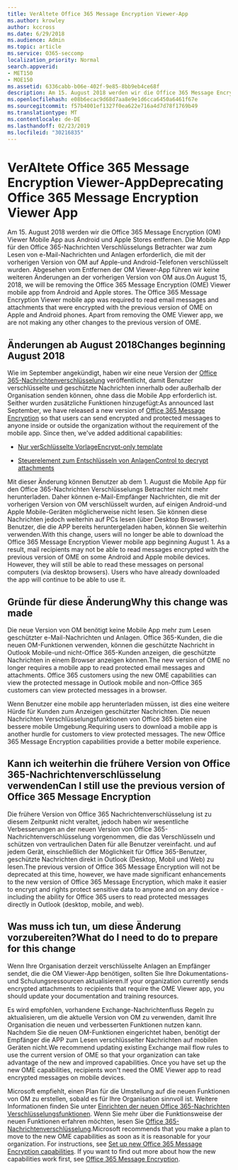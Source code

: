 ```yaml
---
title: VerAltete Office 365 Message Encryption Viewer-App
ms.author: krowley
author: kccross
ms.date: 6/29/2018
ms.audience: Admin
ms.topic: article
ms.service: O365-seccomp
localization_priority: Normal
search.appverid:
- MET150
- MOE150
ms.assetid: 6336cabb-b06e-402f-9e85-8bb9eb4ce68f
description: Am 15. August 2018 werden wir die Office 365 Message Encryption (OM) Viewer Mobile App aus Android und Apple Stores entfernen. Die Mobile App für den Office 365-Nachrichten Verschlüsselungs Betrachter war zum Lesen von e-Mail-Nachrichten und Anlagen erforderlich, die mit der vorherigen Version von OM auf Apple-und Android-Telefonen verschlüsselt wurden. Abgesehen vom Entfernen der OM Viewer-App führen wir keine weiteren Änderungen an der vorherigen Version von OM aus.
ms.openlocfilehash: e08b6ecac9d68d7aa8e9e1d6cca6450a6461f67e
ms.sourcegitcommit: f57b4001ef1327f0ea622e716a4d7d78f1769b49
ms.translationtype: MT
ms.contentlocale: de-DE
ms.lasthandoff: 02/23/2019
ms.locfileid: "30216835"
---
```

# <a name="deprecating-office-365-message-encryption-viewer-app"></a><span data-ttu-id="5b2c7-105">VerAltete Office 365 Message Encryption Viewer-App</span><span class="sxs-lookup"><span data-stu-id="5b2c7-105">Deprecating Office 365 Message Encryption Viewer App</span></span>

<span data-ttu-id="5b2c7-p102">Am 15. August 2018 werden wir die Office 365 Message Encryption (OM) Viewer Mobile App aus Android und Apple Stores entfernen. Die Mobile App für den Office 365-Nachrichten Verschlüsselungs Betrachter war zum Lesen von e-Mail-Nachrichten und Anlagen erforderlich, die mit der vorherigen Version von OM auf Apple-und Android-Telefonen verschlüsselt wurden. Abgesehen vom Entfernen der OM Viewer-App führen wir keine weiteren Änderungen an der vorherigen Version von OM aus.</span><span class="sxs-lookup"><span data-stu-id="5b2c7-p102">On August 15, 2018, we will be removing the Office 365 Message Encryption (OME) Viewer mobile app from Android and Apple stores. The Office 365 Message Encryption Viewer mobile app was required to read email messages and attachments that were encrypted with the previous version of OME on Apple and Android phones. Apart from removing the OME Viewer app, we are not making any other changes to the previous version of OME.</span></span>
  
## <a name="changes-beginning-august-2018"></a><span data-ttu-id="5b2c7-109">Änderungen ab August 2018</span><span class="sxs-lookup"><span data-stu-id="5b2c7-109">Changes beginning August 2018</span></span>

<span data-ttu-id="5b2c7-p103">Wie im September angekündigt, haben wir eine neue Version der [Office 365-Nachrichtenverschlüsselung](https://aka.ms/ome2017) veröffentlicht, damit Benutzer verschlüsselte und geschützte Nachrichten innerhalb oder außerhalb der Organisation senden können, ohne dass die Mobile App erforderlich ist. Seither wurden zusätzliche Funktionen hinzugefügt:</span><span class="sxs-lookup"><span data-stu-id="5b2c7-p103">As announced last September, we have released a new version of [Office 365 Message Encryption](https://aka.ms/ome2017) so that users can send encrypted and protected messages to anyone inside or outside the organization without the requirement of the mobile app. Since then, we've added additional capabilities:</span></span> 
  
- [<span data-ttu-id="5b2c7-112">Nur verSchlüsselte Vorlage</span><span class="sxs-lookup"><span data-stu-id="5b2c7-112">Encrypt-only template</span></span>](https://aka.ms/encryptonly)
    
- [<span data-ttu-id="5b2c7-113">Steuerelement zum Entschlüsseln von Anlagen</span><span class="sxs-lookup"><span data-stu-id="5b2c7-113">Control to decrypt attachments</span></span>](https://techcommunity.microsoft.com/t5/Security-Privacy-and-Compliance/Admin-control-for-attachments-now-available-in-Office-365/ba-p/204007)
    
<span data-ttu-id="5b2c7-p104">Mit dieser Änderung können Benutzer ab dem 1. August die Mobile App für den Office 365-Nachrichten Verschlüsselungs Betrachter nicht mehr herunterladen. Daher können e-Mail-Empfänger Nachrichten, die mit der vorherigen Version von OM verschlüsselt wurden, auf einigen Android-und Apple Mobile-Geräten möglicherweise nicht lesen. Sie können diese Nachrichten jedoch weiterhin auf PCs lesen (über Desktop Browser). Benutzer, die die APP bereits heruntergeladen haben, können Sie weiterhin verwenden.</span><span class="sxs-lookup"><span data-stu-id="5b2c7-p104">With this change, users will no longer be able to download the Office 365 Message Encryption Viewer mobile app beginning August 1. As a result, mail recipients may not be able to read messages encrypted with the previous version of OME on some Android and Apple mobile devices. However, they will still be able to read these messages on personal computers (via desktop browsers). Users who have already downloaded the app will continue to be able to use it.</span></span>
  
## <a name="why-this-change-was-made"></a><span data-ttu-id="5b2c7-118">Gründe für diese Änderung</span><span class="sxs-lookup"><span data-stu-id="5b2c7-118">Why this change was made</span></span>

<span data-ttu-id="5b2c7-p105">Die neue Version von OM benötigt keine Mobile App mehr zum Lesen geschützter e-Mail-Nachrichten und Anlagen. Office 365-Kunden, die die neuen OM-Funktionen verwenden, können die geschützte Nachricht in Outlook Mobile-und nicht-Office 365-Kunden anzeigen, die geschützte Nachrichten in einem Browser anzeigen können.</span><span class="sxs-lookup"><span data-stu-id="5b2c7-p105">The new version of OME no longer requires a mobile app to read protected email messages and attachments. Office 365 customers using the new OME capabilities can view the protected message in Outlook mobile and non-Office 365 customers can view protected messages in a browser.</span></span>
  
<span data-ttu-id="5b2c7-p106">Wenn Benutzer eine mobile app herunterladen müssen, ist dies eine weitere Hürde für Kunden zum Anzeigen geschützter Nachrichten. Die neuen Nachrichten Verschlüsselungsfunktionen von Office 365 bieten eine bessere mobile Umgebung.</span><span class="sxs-lookup"><span data-stu-id="5b2c7-p106">Requiring users to download a mobile app is another hurdle for customers to view protected messages. The new Office 365 Message Encryption capabilities provide a better mobile experience.</span></span>
  
## <a name="can-i-still-use-the-previous-version-of-office-365-message-encryption"></a><span data-ttu-id="5b2c7-123">Kann ich weiterhin die frühere Version von Office 365-Nachrichtenverschlüsselung verwenden</span><span class="sxs-lookup"><span data-stu-id="5b2c7-123">Can I still use the previous version of Office 365 Message Encryption</span></span>

<span data-ttu-id="5b2c7-124">Die frühere Version von Office 365 Nachrichtenverschlüsselung ist zu diesem Zeitpunkt nicht veraltet, jedoch haben wir wesentliche Verbesserungen an der neuen Version von Office 365-Nachrichtenverschlüsselung vorgenommen, die das Verschlüsseln und schützen von vertraulichen Daten für alle Benutzer vereinfacht. und auf jedem Gerät, einschließlich der Möglichkeit für Office 365-Benutzer, geschützte Nachrichten direkt in Outlook (Desktop, Mobil und Web) zu lesen.</span><span class="sxs-lookup"><span data-stu-id="5b2c7-124">The previous version of Office 365 Message Encryption will not be deprecated at this time, however, we have made significant enhancements to the new version of Office 365 Message Encryption, which make it easier to encrypt and rights protect sensitive data to anyone and on any device - including the ability for Office 365 users to read protected messages directly in Outlook (desktop, mobile, and web).</span></span> 
  
## <a name="what-do-i-need-to-do-to-prepare-for-this-change"></a><span data-ttu-id="5b2c7-125">Was muss ich tun, um diese Änderung vorzubereiten?</span><span class="sxs-lookup"><span data-stu-id="5b2c7-125">What do I need to do to prepare for this change</span></span>

<span data-ttu-id="5b2c7-126">Wenn Ihre Organisation derzeit verschlüsselte Anlagen an Empfänger sendet, die die OM Viewer-App benötigen, sollten Sie Ihre Dokumentations-und Schulungsressourcen aktualisieren.</span><span class="sxs-lookup"><span data-stu-id="5b2c7-126">If your organization currently sends encrypted attachments to recipients that require the OME Viewer app, you should update your documentation and training resources.</span></span>
  
<span data-ttu-id="5b2c7-p107">Es wird empfohlen, vorhandene Exchange-Nachrichtenfluss Regeln zu aktualisieren, um die aktuelle Version von OM zu verwenden, damit Ihre Organisation die neuen und verbesserten Funktionen nutzen kann. Nachdem Sie die neuen OM-Funktionen eingerichtet haben, benötigt der Empfänger die APP zum Lesen verschlüsselter Nachrichten auf mobilen Geräten nicht.</span><span class="sxs-lookup"><span data-stu-id="5b2c7-p107">We recommend updating existing Exchange mail flow rules to use the current version of OME so that your organization can take advantage of the new and improved capabilities. Once you have set up the new OME capabilities, recipients won't need the OME Viewer app to read encrypted messages on mobile devices.</span></span>
  
<span data-ttu-id="5b2c7-p108">Microsoft empfiehlt, einen Plan für die Umstellung auf die neuen Funktionen von OM zu erstellen, sobald es für Ihre Organisation sinnvoll ist. Weitere Informationen finden Sie unter [Einrichten der neuen Office 365-Nachrichten Verschlüsselungsfunktionen](set-up-new-message-encryption-capabilities.md). Wenn Sie mehr über die Funktionsweise der neuen Funktionen erfahren möchten, lesen Sie [Office 365-Nachrichtenverschlüsselung](ome.md).</span><span class="sxs-lookup"><span data-stu-id="5b2c7-p108">Microsoft recommends that you make a plan to move to the new OME capabilities as soon as it is reasonable for your organization. For instructions, see [Set up new Office 365 Message Encryption capabilities](set-up-new-message-encryption-capabilities.md). If you want to find out more about how the new capabilities work first, see [Office 365 Message Encryption](ome.md).</span></span>
  

